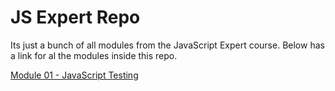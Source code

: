 # JS Expert Repo

Its just a bunch of all modules from the JavaScript Expert course.
Below has a link for al the modules inside this repo.

[Module 01 - JavaScript Testing](https://github.com/aandrepf/jsexpert/tree/main/modulo01-jsTesting)
